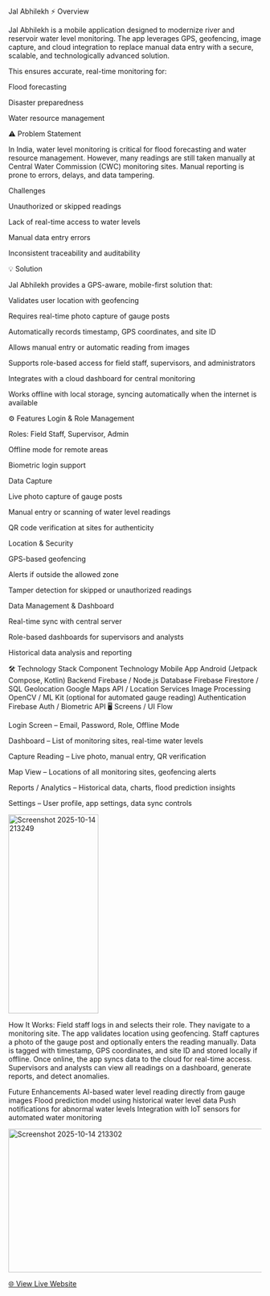 Jal Abhilekh
⚡ Overview

Jal Abhilekh is a mobile application designed to modernize river and reservoir water level monitoring.
The app leverages GPS, geofencing, image capture, and cloud integration to replace manual data entry with a secure, scalable, and technologically advanced solution.

This ensures accurate, real-time monitoring for:

Flood forecasting

Disaster preparedness

Water resource management

⚠️ Problem Statement

In India, water level monitoring is critical for flood forecasting and water resource management.
However, many readings are still taken manually at Central Water Commission (CWC) monitoring sites.
Manual reporting is prone to errors, delays, and data tampering.

Challenges

Unauthorized or skipped readings

Lack of real-time access to water levels

Manual data entry errors

Inconsistent traceability and auditability

💡 Solution

Jal Abhilekh provides a GPS-aware, mobile-first solution that:

Validates user location with geofencing

Requires real-time photo capture of gauge posts

Automatically records timestamp, GPS coordinates, and site ID

Allows manual entry or automatic reading from images

Supports role-based access for field staff, supervisors, and administrators

Integrates with a cloud dashboard for central monitoring

Works offline with local storage, syncing automatically when the internet is available

⚙️ Features
Login & Role Management

Roles: Field Staff, Supervisor, Admin

Offline mode for remote areas

Biometric login support

Data Capture

Live photo capture of gauge posts

Manual entry or scanning of water level readings

QR code verification at sites for authenticity

Location & Security

GPS-based geofencing

Alerts if outside the allowed zone

Tamper detection for skipped or unauthorized readings

Data Management & Dashboard

Real-time sync with central server

Role-based dashboards for supervisors and analysts

Historical data analysis and reporting

🛠️ Technology Stack
Component	Technology
Mobile App	Android (Jetpack Compose, Kotlin)
Backend	Firebase / Node.js
Database	Firebase Firestore / SQL
Geolocation	Google Maps API / Location Services
Image Processing	OpenCV / ML Kit (optional for automated gauge reading)
Authentication	Firebase Auth / Biometric API
🖥️ Screens / UI Flow

Login Screen – Email, Password, Role, Offline Mode

Dashboard – List of monitoring sites, real-time water levels

Capture Reading – Live photo, manual entry, QR verification

Map View – Locations of all monitoring sites, geofencing alerts

Reports / Analytics – Historical data, charts, flood prediction insights

Settings – User profile, app settings, data sync controls

<img width="179" height="395" alt="Screenshot 2025-10-14 213249" src="https://github.com/user-attachments/assets/57bfc350-080d-4ee3-be78-f038331105d2" />

How It Works:
Field staff logs in and selects their role.
They navigate to a monitoring site. The app validates location using geofencing.
Staff captures a photo of the gauge post and optionally enters the reading manually.
Data is tagged with timestamp, GPS coordinates, and site ID and stored locally if offline.
Once online, the app syncs data to the cloud for real-time access.
Supervisors and analysts can view all readings on a dashboard, generate reports, and detect anomalies.

Future Enhancements
AI-based water level reading directly from gauge images
Flood prediction model using historical water level data
Push notifications for abnormal water levels
Integration with IoT sensors for automated water monitoring


<img width="586" height="285" alt="Screenshot 2025-10-14 213302" src="https://github.com/user-attachments/assets/d9ba58d9-50e8-49c8-b6b5-e36dc59f279b" />

[🌐 View Live Website](https://jal-abhilekh-i3tx.vercel.app/)


